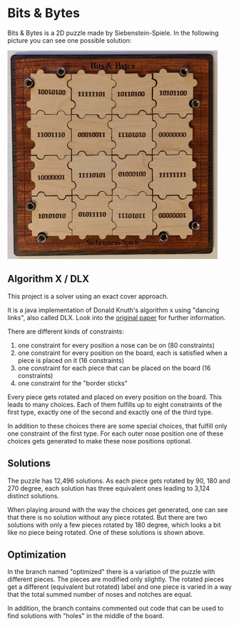 Bits & Bytes
============

Bits & Bytes is a 2D puzzle made by Siebenstein-Spiele. In the following
picture you can see one possible solution:

![solution](Solution.jpg)

Algorithm X / DLX
-----------------
This project is a solver using an exact cover approach.

It is a java implementation of Donald Knuth's algorithm x using "dancing
links", also called DLX. Look into the
[original paper](https://arxiv.org/abs/cs/0011047) for further information.

There are different kinds of constraints:

1. one constraint for every position a nose can be on (80 constraints)
2. one constraint for every position on the board, each is satisfied when a
   piece is placed on it (16 constraints)
3. one constraint for each piece that can be placed on the board
   (16 constraints)
4. one constraint for the "border sticks"

Every piece gets rotated and placed on every position on the board. This
leads to many choices. Each of them fulfills up to eight constraints of the
first type, exactly one of the second and exactly one of the third type.

In addition to these choices there are some special choices, that
fulfill only one constraint of the first type. For each outer nose position
one of these choices gets generated to make these nose positions optional.

Solutions
---------
The puzzle has 12,496 solutions. As each piece gets rotated by 90, 180 and
270 degree, each solution has three equivalent ones leading to 3,124
distinct solutions.

When playing around with the way the choices get generated, one can see
that there is no solution without any piece rotated. But there are two
solutions with only a few pieces rotated by 180 degree, which looks a bit
like no piece being rotated. One of these solutions is shown above.

Optimization
------------
In the branch named "optimized" there is a variation of the puzzle with
different pieces. The pieces are modified only slightly. The rotated pieces
get a different (equivalent but rotated) label and one piece is varied in a
way that the total summed number of noses and notches are equal.

In addition, the branch contains commented out code that can be used to
find solutions with "holes" in the middle of the board.